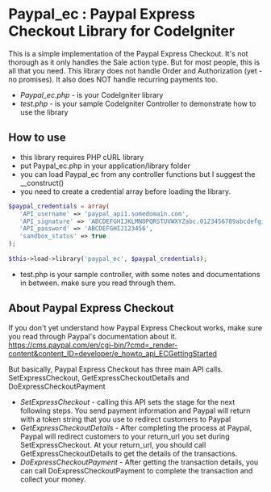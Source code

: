 Paypal_ec : Paypal Express Checkout Library for CodeIgniter
===========================================================

This is a simple implementation of the Paypal Express Checkout. It's not thorough as it only handles the Sale action type. But for most people, this is all that you need. This library does not handle Order and Authorization (yet - no promises). It also does NOT handle recurring payments too.

- *Paypal_ec.php* - is your CodeIgniter library 
- *test.php* - is your sample CodeIgniter Controller to demonstrate how to use the library

How to use
----------

- this library requires PHP cURL library
- put Paypal_ec.php in your application/library folder
- you can load Paypal_ec from any controller functions but I suggest the __construct()
- you need to create a credential array before loading the library.

```php
$paypal_credentials = array(
   'API_username' => 'paypal_api1.somedomain.com',
   'API_signature' => 'ABCDEFGHIJKLMNOPQRSTUVWXYZabc.0123456789abcdefgihjklmn-e',
   'API_password' => 'ABCDEFGHIJ123456',
   'sandbox_status' => true
);	  
	  
$this->load->library('paypal_ec', $paypal_credentials);
```

- test.php is your sample controller, with some notes and documentations in between. make sure you read through them.

About Paypal Express Checkout
-----------------------------

If you don't yet understand how Paypal Express Checkout works, make sure you read through Paypal's documentation about it. https://cms.paypal.com/en/cgi-bin/?cmd=_render-content&content_ID=developer/e_howto_api_ECGettingStarted

But basically, Paypal Express Checkout has three main API calls. SetExpressCheckout, GetExpressCheckoutDetails and DoExpressCheckoutPayment

- *SetExpressCheckout* - calling this API sets the stage for the next following steps. You send payment information and Paypal will return with a token string that you use to redirect customers to Paypal
- *GetExpressCheckoutDetails* - After completing the process at Paypal, Paypal will redirect customers to your return_url you set during SetExpressCheckout. At your return_url, you should call GetExpressCheckoutDetails to get the details of the transactions.
- *DoExpressCheckoutPayment* - After getting the transaction details, you can call DoExpressCheckoutPayment to complete the transaction and collect your money.

